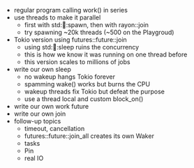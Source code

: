 - regular program calling work() in series
- use threads to make it parallel
  - first with std::thread::spawn, then with rayon::join
  - try spawning ~20k threads (~500 on the Playgroud)
- Tokio version using futures::future::join
  - using std::thread::sleep ruins the concurrency
  - this is how we know it was running on one thread before
  - this version scales to millions of jobs
- write our own sleep
  - no wakeup hangs Tokio forever
  - spamming wake() works but burns the CPU
  - wakeup threads fix Tokio but defeat the purpose
  - use a thread local and custom block_on()
- write our own work future
- write our own join
- follow-up topics
  - timeout, cancellation
  - futures::future::join_all creates its own Waker
  - tasks
  - Pin
  - real IO
